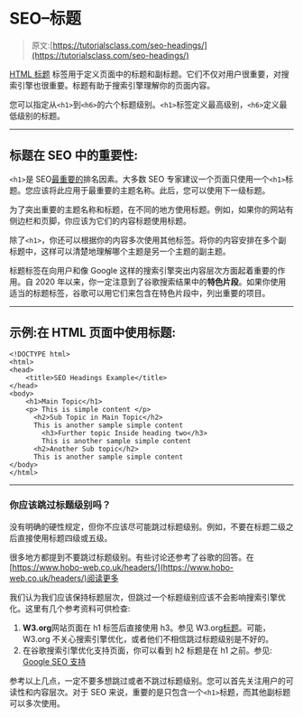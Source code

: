 # SEO–标题

> 原文:[https://tutorialsclass.com/seo-headings/](https://tutorialsclass.com/seo-headings/)

[HTML 标题](https://tutorialsclass.com/html-headings/) 标签用于定义页面中的标题和副标题。它们不仅对用户很重要，对搜索引擎也很重要。标题有助于搜索引擎理解你的页面内容。

您可以指定从`<h1>`到`<h6>`的六个标题级别。`<h1>`标签定义最高级别，`<h6>`定义最低级别的标题。

* * *

## 标题在 SEO 中的重要性:

`<h1>`是 SEO[最重要的](https://tutorialsclass.com/learn/seo)排名因素。大多数 SEO 专家建议一个页面只使用一个`<h1>`标题。您应该将此应用于最重要的主题名称。此后，您可以使用下一级标题。

为了突出重要的主题名称和标题，在不同的地方使用标题。例如，如果你的网站有侧边栏和页脚，你应该为它们的内容标题使用标题。

除了`<h1>`，你还可以根据你的内容多次使用其他标签。将你的内容安排在多个副标题中，这样可以清楚地理解哪个主题是另一个主题的副主题。

标题标签在向用户和像 Google 这样的搜索引擎突出内容层次方面起着重要的作用。自 2020 年以来，你一定注意到了谷歌搜索结果中的**特色片段**。如果你使用适当的标题标签，谷歌可以用它们来包含在特色片段中，列出重要的项目。

* * *

## 示例:在 HTML 页面中使用标题:

```
<!DOCTYPE html>
<html>
<head>
    <title>SEO Headings Example</title>
</head>
<body>
    <h1>Main Topic</h1>
    <p> This is simple content </p>
      <h2>Sub Topic in Main Topic</h2>
      This is another sample simple content
        <h3>Further topic Inside heading two</h3>
        This is another sample simple content
      <h2>Another Sub topic</h2>
      This is another sample simple content
</body>
</html>
```

* * *

### 你应该跳过标题级别吗？

没有明确的硬性规定，但你不应该尽可能跳过标题级别。例如，不要在标题二级之后直接使用标题四级或五级。

很多地方都提到不要跳过标题级别。有些讨论还参考了谷歌的回答。在[https://www.hobo-web.co.uk/headers/](https://www.hobo-web.co.uk/headers/)阅读更多

我们认为我们应该保持标题层次，但跳过一个标题级别应该不会影响搜索引擎优化。这里有几个参考资料可供检查:

1.  **W3.org**网站页面在 h1 标签后直接使用 h3。参见 W3.org[标题](https://www.w3.org/MarkUp/html3/headings.html)。可能，W3.org 不关心搜索引擎优化，或者他们不相信跳过标题级别是不好的。
2.  在谷歌搜索引擎优化支持页面，你可以看到 h2 标题是在 h1 之前。参见: [Google SEO 支持](https://support.google.com/webmasters/answer/6062596?hl=en)

参考以上几点，一定不要多想跳过或者不跳过标题级别。您可以首先关注用户的可读性和内容层次。对于 SEO 来说，重要的是只包含一个`<h1>`标题，而其他副标题可以多次使用。